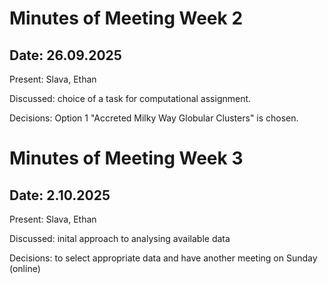 # Minutes of Meeting Week 2
## Date: 26.09.2025

Present: Slava, Ethan

Discussed: choice of a task for computational assignment.

Decisions: Option 1 "Accreted Milky Way Globular Clusters" is chosen.

# Minutes of Meeting Week 3
## Date: 2.10.2025

Present: Slava, Ethan

Discussed: inital approach to analysing available data

Decisions: to select appropriate data and have another meeting on Sunday (online)